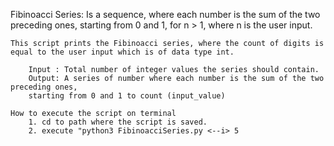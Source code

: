  Fibinoacci Series:
    Is a sequence, where each number is the sum of the two preceding ones, starting 
    from 0 and 1, for n > 1, where n is the user input.

    This script prints the Fibinoacci series, where the count of digits is
    equal to the user input which is of data type int.
    
        Input : Total number of integer values the series should contain.
        Output: A series of number where each number is the sum of the two preceding ones,
        starting from 0 and 1 to count (input_value)

    How to execute the script on terminal
        1. cd to path where the script is saved.
        2. execute "python3 FibinoacciSeries.py <--i> 5


